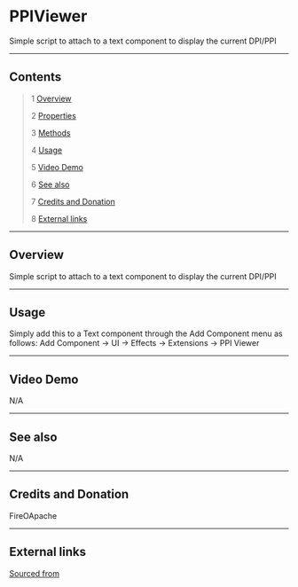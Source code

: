 # PPIViewer

Simple script to attach to a text component to display the current DPI/PPI

<!--![](Images/ Game Image.jpg)-->

---------

## Contents

> 1 [Overview](#overview)
>
> 2 [Properties](#properties)
>
> 3 [Methods](#methods)
>
> 4 [Usage](#usage)
>
> 5 [Video Demo](#video-demo)
>
> 6 [See also](#see-also)
>
> 7 [Credits and Donation](#credits-and-donation)
>
> 8 [External links](#external-links)

---------

## Overview

Simple script to attach to a text component to display the current DPI/PPI

---------

## Usage

Simply add this to a Text component through the Add Component menu as follows:
Add Component -> UI -> Effects -> Extensions -> PPI Viewer

---------

## Video Demo

N/A

---------

## See also

N/A

---------

## Credits and Donation

FireOApache

---------

## External links

[Sourced from](http://answers.unity3d.com/questions/1149417/ui-button-onclick-sensitivity-for-high-dpi-devices.html#answer-1197307)
